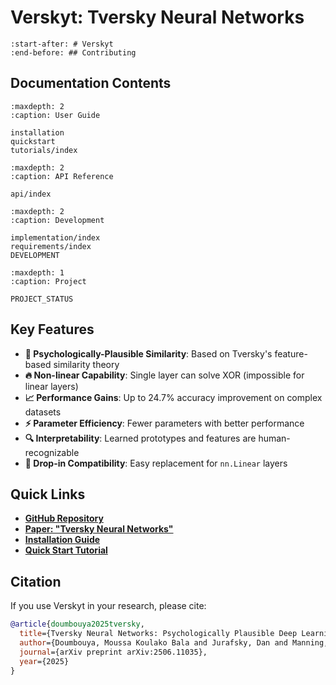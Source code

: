 # Verskyt: Tversky Neural Networks

```{include} ../README.md
:start-after: # Verskyt
:end-before: ## Contributing
```

## Documentation Contents

```{toctree}
:maxdepth: 2
:caption: User Guide

installation
quickstart
tutorials/index
```

```{toctree}
:maxdepth: 2
:caption: API Reference

api/index
```

```{toctree}
:maxdepth: 2
:caption: Development

implementation/index
requirements/index
DEVELOPMENT
```

```{toctree}
:maxdepth: 1
:caption: Project

PROJECT_STATUS
```

## Key Features

- **🧠 Psychologically-Plausible Similarity**: Based on Tversky's feature-based similarity theory
- **🔥 Non-linear Capability**: Single layer can solve XOR (impossible for linear layers)
- **📈 Performance Gains**: Up to 24.7% accuracy improvement on complex datasets
- **⚡ Parameter Efficiency**: Fewer parameters with better performance
- **🔍 Interpretability**: Learned prototypes and features are human-recognizable
- **🔌 Drop-in Compatibility**: Easy replacement for `nn.Linear` layers

## Quick Links

- **[GitHub Repository](https://github.com/verskyt/verskyt)**
- **[Paper: "Tversky Neural Networks"](https://arxiv.org/abs/2506.11035)**
- **[Installation Guide](installation.md)**
- **[Quick Start Tutorial](quickstart.md)**

## Citation

If you use Verskyt in your research, please cite:

```bibtex
@article{doumbouya2025tversky,
  title={Tversky Neural Networks: Psychologically Plausible Deep Learning with Differentiable Tversky Similarity},
  author={Doumbouya, Moussa Koulako Bala and Jurafsky, Dan and Manning, Christopher D.},
  journal={arXiv preprint arXiv:2506.11035},
  year={2025}
}
```
